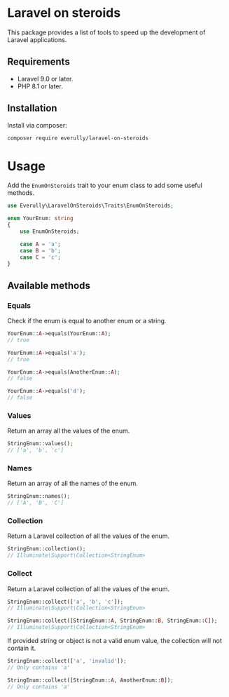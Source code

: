 # Laravel on steroids

This package provides a list of tools to speed up the development of Laravel applications.

## Requirements
- Laravel 9.0 or later.
- PHP 8.1 or later.

## Installation
Install via composer:
```bash
composer require everully/laravel-on-steroids
````

# Usage

Add the `EnumOnSteroids` trait to your enum class to add some useful methods.
```php
use Everully\LaravelOnSteroids\Traits\EnumOnSteroids;

enum YourEnum: string
{
    use EnumOnSteroids;

    case A = 'a';
    case B = 'b';
    case C = 'c';
}
```

## Available methods

### Equals
Check if the enum is equal to another enum or a string.
```php
YourEnum::A->equals(YourEnum::A);
// true

YourEnum::A->equals('a');
// true

YourEnum::A->equals(AnotherEnum::A);
// false

YourEnum::A->equals('d');
// false
```

### Values
Return an array all the values of the enum.
```php
StringEnum::values();
// ['a', 'b', 'c']
```

### Names
Return an array of all the names of the enum.
```php
StringEnum::names();
// ['A', 'B', 'C']
```

### Collection
Return a Laravel collection of all the values of the enum.
```php
StringEnum::collection();
// Illuminate\Support\Collection<StringEnum>
```

### Collect
Return a Laravel collection of all the values of the enum.
```php
StringEnum::collect(['a', 'b', 'c']);
// Illuminate\Support\Collection<StringEnum>

StringEnum::collect([StringEnum::A, StringEnum::B, StringEnum::C]);
// Illuminate\Support\Collection<StringEnum>
```

If provided string or object is not a valid enum value, the collection will not contain it.
```php
StringEnum::collect(['a', 'invalid']);
// Only contains 'a'

StringEnum::collect([StringEnum::A, AnotherEnum::B]);
// Only contains 'a'
```
